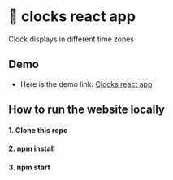 #  :watermelon: clocks react app
Clock displays in different time zones
## Demo
- Here is the demo link: [Clocks react app](https://malburo-clocks.web.app/)
## How to run the website locally
#### 1. Clone this repo
#### 2. npm install
#### 3. npm start
